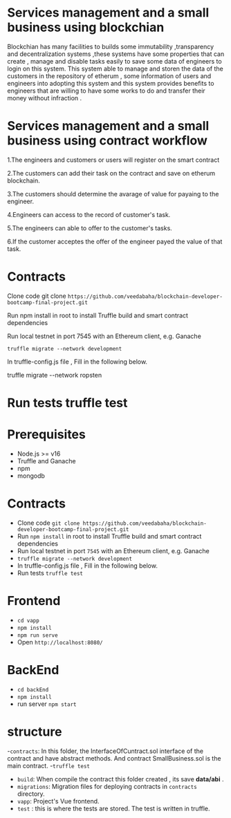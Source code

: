 # Services management and a small business using blockchian
Blockchian has many facilities to builds some immutability ,transparency and decentralization systems ,these systems have some properties that can create , manage and disable tasks easily to save some data of engineers to login on this system. This system able to manage and storen the data of the customers in the repository of etherum , some information of users and engineers into adopting this system and this system provides benefits to engineers that are willing to have some works to do and transfer their money without infraction .
# Services management and a small business using contract workflow
1.The engineers and customers or users will register on the smart contract

2.The customers can add their task on the contract and save on etherum blockchain.

3.The customers should determine the avarage of value for payaing to the engineer.

4.Engineers can access to the record of customer's task.

5.The engineers can able to offer to the customer's tasks.

6.If the customer acceptes the offer of the engineer payed the value of that task. 

# Contracts
Clone code git clone ``https://github.com/veedabaha/blockchain-developer-bootcamp-final-project.git``

Run npm install in root to install Truffle build and smart contract dependencies

Run local testnet in port 7545 with an Ethereum client, e.g. Ganache

`truffle migrate --network development`

In truffle-config.js file , Fill in the following below.

truffle migrate --network ropsten

Run tests truffle test
=======

# Prerequisites
- Node.js >= v16
- Truffle and Ganache
- npm
- mongodb

# Contracts
- Clone code 
 ``
git clone https://github.com/veedabaha/blockchain-developer-bootcamp-final-project.git
``
- Run `npm install` in root to install Truffle build and smart contract dependencies
- Run local testnet in port `7545` with an Ethereum client, e.g. Ganache
- `truffle migrate --network development `
- In truffle-config.js file , Fill in the following below.
- Run tests `truffle test`

# Frontend
- `cd vapp`
- `npm install`
- `npm run serve`
- Open `http://localhost:8080/` 

# BackEnd 
- `cd backEnd`
- `npm install`
- run server `npm start`

# structure
-`contracts`:  In this folder, the InterfaceOfCuntract.sol interface of the contract and have abstract methods.
   And contract SmallBusiness.sol is the main contract.
-`truffle test`

- `build`: When compile the contract this folder created , its save **data/abi** .
- `migrations`: Migration files for deploying contracts in `contracts` directory.
- `vapp`: Project's Vue frontend.
- `test` : this is where the tests are stored. The test is written in truffle.


